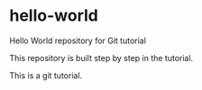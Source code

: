 # hello-world
Hello World repository for Git tutorial

This repository is built step by step in the tutorial.

This is a git tutorial.
